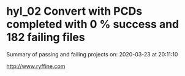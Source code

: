 # hyl_02 Convert with PCDs completed with 0 % success and 182 failing files

Summary of passing and failing projects on: 2020-03-23 at 20:11:10

http://www.ryffine.com
